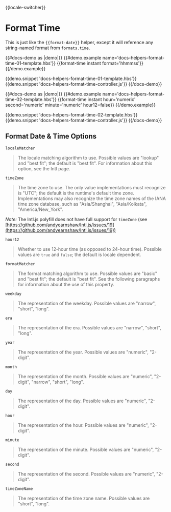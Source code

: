 {{locale-switcher}}
# Format Time

This is just like the `{{format-date}}` helper, except it will reference any string-named format from `formats.time`.


{{#docs-demo as |demo|}}
  {{#demo.example name='docs-helpers-format-time-01-template.hbs'}}
    {{format-time instant format='hhmmss'}}
  {{/demo.example}}

  {{demo.snippet 'docs-helpers-format-time-01-template.hbs'}}
  {{demo.snippet 'docs-helpers-format-time-controller.js'}}
{{/docs-demo}}

{{#docs-demo as |demo|}}
  {{#demo.example name='docs-helpers-format-time-02-template.hbs'}}
    {{format-time instant hour='numeric' second='numeric' minute='numeric' hour12=false}}
  {{/demo.example}}

  {{demo.snippet 'docs-helpers-format-time-02-template.hbs'}}
  {{demo.snippet 'docs-helpers-format-time-controller.js'}}
{{/docs-demo}}

## Format Date & Time Options
`localeMatcher`

> The locale matching algorithm to use. Possible values are "lookup" and
> "best fit"; the default is "best fit". For information about this option,
> see the Intl page.

`timeZone`

> The time zone to use. The only value implementations must recognize is
> "UTC"; the default is the runtime's default time zone. Implementations may
> also recognize the time zone names of the IANA time zone database, such as
> "Asia/Shanghai", "Asia/Kolkata", "America/New_York".

_Note:_ The Intl.js polyfill does not have full support for `timeZone`
(see [https://github.com/andyearnshaw/Intl.js/issues/19](https://github.com/andyearnshaw/Intl.js/issues/19))

`hour12`

> Whether to use 12-hour time (as opposed to 24-hour time). Possible values
> are `true` and `false`; the default is locale dependent.

`formatMatcher`

> The format matching algorithm to use. Possible values are "basic" and
> "best fit"; the default is "best fit". See the following paragraphs for
> information about the use of this property.

`weekday`

> The representation of the weekday. Possible values are "narrow",
> "short", "long".

`era`

> The representation of the era. Possible values are "narrow", "short",
> "long".

`year`

> The representation of the year. Possible values are "numeric", "2-digit".

`month`

> The representation of the month. Possible values are "numeric", "2-digit",
> "narrow", "short", "long".

`day`

> The representation of the day. Possible values are "numeric", "2-digit".

`hour`

> The representation of the hour. Possible values are "numeric", "2-digit".

`minute`

> The representation of the minute. Possible values are "numeric", "2-digit".

`second`

> The representation of the second. Possible values are "numeric", "2-digit".

`timeZoneName`

> The representation of the time zone name. Possible values are "short",
> "long".
